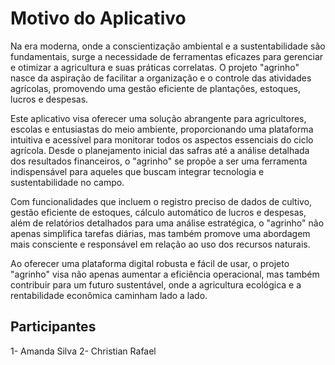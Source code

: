 # Motivo do Aplicativo
Na era moderna, onde a conscientização ambiental e a sustentabilidade são fundamentais, surge a necessidade de ferramentas eficazes para gerenciar e otimizar a agricultura e suas práticas correlatas. O projeto "agrinho" nasce da aspiração de facilitar a organização e o controle das atividades agrícolas, promovendo uma gestão eficiente de plantações, estoques, lucros e despesas.

Este aplicativo visa oferecer uma solução abrangente para agricultores, escolas e entusiastas do meio ambiente, proporcionando uma plataforma intuitiva e acessível para monitorar todos os aspectos essenciais do ciclo agrícola. Desde o planejamento inicial das safras até a análise detalhada dos resultados financeiros, o "agrinho" se propõe a ser uma ferramenta indispensável para aqueles que buscam integrar tecnologia e sustentabilidade no campo.

Com funcionalidades que incluem o registro preciso de dados de cultivo, gestão eficiente de estoques, cálculo automático de lucros e despesas, além de relatórios detalhados para uma análise estratégica, o "agrinho" não apenas simplifica tarefas diárias, mas também promove uma abordagem mais consciente e responsável em relação ao uso dos recursos naturais.

Ao oferecer uma plataforma digital robusta e fácil de usar, o projeto "agrinho" visa não apenas aumentar a eficiência operacional, mas também contribuir para um futuro sustentável, onde a agricultura ecológica e a rentabilidade econômica caminham lado a lado.

## Participantes
1- Amanda Silva 
2- Christian Rafael

